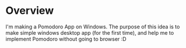 # Overview
I'm making a Pomodoro App on Windows. The purpose of this idea is to make simple windows desktop app (for the first time), and help me to implement Pomodoro without going to browser :D
